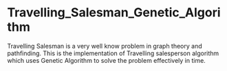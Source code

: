 # Travelling_Salesman_Genetic_Algorithm
Travelling Salesman is a very well know problem in graph theory and pathfinding. This is the implementation of Travelling salesperson algorithm which uses Genetic Algorithm to solve the problem effectively in time.
